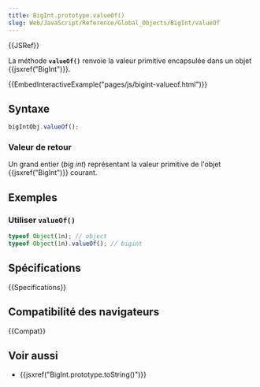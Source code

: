 ```yaml
---
title: BigInt.prototype.valueOf()
slug: Web/JavaScript/Reference/Global_Objects/BigInt/valueOf
---
```


{{JSRef}}

La méthode **`valueOf()`** renvoie la valeur primitive encapsulée dans un objet {{jsxref("BigInt")}}.

{{EmbedInteractiveExample("pages/js/bigint-valueof.html")}}

## Syntaxe

```js
bigIntObj.valueOf();
```

### Valeur de retour

Un grand entier (_big int_) représentant la valeur primitive de l'objet {{jsxref("BigInt")}} courant.

## Exemples

### Utiliser `valueOf()`

```js
typeof Object(1n); // object
typeof Object(1n).valueOf(); // bigint
```

## Spécifications

{{Specifications}}

## Compatibilité des navigateurs

{{Compat}}

## Voir aussi

- {{jsxref("BigInt.prototype.toString()")}}
